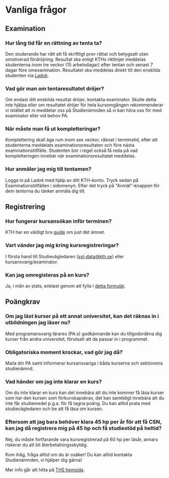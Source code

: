 # Vanliga frågor

## Examination

### Hur lång tid får en rättning av tenta ta?  
Den studerande har rätt att få skriftligt prov rättat och betygsatt utan omotiverad fördröjning. Resultat ska enligt KTHs riktlinjer meddelas studenterna inom tre veckor (15 arbetsdagar) efter tentan och senast 7 dagar före omexamination. Resultatet ska meddelas direkt till den enskilda studenten via [Ladok](https://www.student.ladok.se/student/app/studentwebb/).

### Vad gör man om tentaresultatet dröjer?  
Om endast ditt enskilda resultat dröjer, kontakta examinator. Skulle detta inte hjälpa eller om resultatet dröjer för hela kursomgången rekommenderar vi istället att ni meddelar oss på Studienämnden så vi kan höra oss för med examinator eller vid behov PA.

### När måste man få ut kompletteringar?
Komplettering skall äga rum inom sex veckor, räknat i terminstid, efter att studenterna meddelats examinationsresultaten och före nästa examinationstillfälle. Studenten bör i regel också få reda på vad kompletteringen innebär när examinationsresultatet meddelas.

### Hur anmäler jag mig till tentamen?  
Logga in på Ladok med hjälp av ditt KTH-konto. Tryck sedan på Examinationstillfällen i sidomenyn. Efter det tryck på "Anmäl"-knappen för dem tentorna du tänker anmäla dig till.

## Registrering

### Hur fungerar kursansökan inför terminen?  
KTH har en väldigt bra [guide](https://www.kth.se/student/studier/val/valja-kurs-1.316312) om just det ämnet.

### Vart vänder jag mig kring kursregistreringar?  
I första hand till Studievägledaren (<svl-data@kth.se>) eller kursansvarig/examinator.

### Kan jag omregisteras på en kurs?  
Ja, i mån av plats, enklast genom att fylla i [detta formulär](https://www.kth.se/student/studier/kurs/kursregistrering/omregistrering-pa-kurs-1.1142776).

## Poängkrav

### Om jag läst kurser på ett annat universitet, kan det räknas in i utbildningen jag läser nu?  
Med programansvarig lärares (PA:s) godkännande kan du tillgodoräkna dig kurser från andra universitet, förutsatt att de passar in i programmet.

### Obligatoriska moment krockar, vad gör jag då?  
 Maila din PA samt informerar kursansvariga i båda kurserna och sektionens studienämnd.

### Vad händer om jag inte klarar en kurs?
Om du inte klarar en kurs kan det innebära att du inte kommer få läsa kurser som har den kursen som förkunskapskrav, det kan samtidigt innebära att du inte får studiemedel p.g.a. för få tagna poäng. Du kan alltid prata med studievägledaren och be att få läsa om kursen.

### Eftersom att jag bara behöver klara 45 hp per år för att få CSN, kan jag då registrera mig på 45 hp och få studiestöd på heltid?
Nej, du måste fortfarande vara kursregistrerad på 60 hp per läsår, annars riskerar du att bli återbetalningsskyldig.

Kom ihåg, fråga alltid om du är osäker! Du kan alltid kontakta Studienämnden, vi hjälper dig gärna!


Mer info går att hitta på [THS hemsida](https://thskth.se/sv/utbildning).

